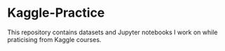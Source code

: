 # Kaggle-Practice

This repository contains datasets and Jupyter notebooks I work on while praticising from Kaggle courses.
